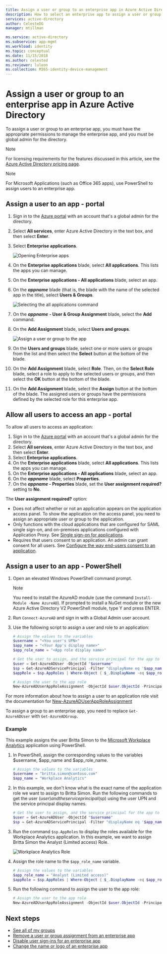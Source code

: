 ```yaml
---
title: Assign a user or group to an enterprise app in Azure Active Directory | Microsoft Docs
description: How to select an enterprise app to assign a user or group to it in Azure Active Directory
services: active-directory
author: CelesteDG
manager: mtillman

ms.service: active-directory
ms.subservice: app-mgmt
ms.workload: identity
ms.topic: conceptual
ms.date: 11/15/2018
ms.author: celested
ms.reviewer: luleon
ms.collection: M365-identity-device-management
---
```


# Assign a user or group to an enterprise app in Azure Active Directory
To assign a user or group to an enterprise app, you must have the appropriate permissions to manage the enterprise app, and you must be global admin for the directory.

> [!NOTE]
> For licensing requirements for the features discussed in this article, see the [Azure Active Directory pricing page](https://azure.microsoft.com/pricing/details/active-directory).

> [!NOTE]
> For Microsoft Applications (such as Office 365 apps), use PowerShell to assign users to an enterprise app.


## Assign a user to an app - portal
1. Sign in to the [Azure portal](https://portal.azure.com) with an account that's a global admin for the directory.
2. Select **All services**, enter Azure Active Directory in the text box, and then select **Enter**.
3. Select **Enterprise applications**.

    ![Opening Enterprise apps](./media/assign-user-or-group-access-portal/open-enterprise-apps.png)
4. On the **Enterprise applications** blade, select **All applications**. This lists the apps you can manage.
5. On the **Enterprise applications - All applications** blade, select an app.
6. On the ***appname*** blade (that is, the blade with the name of the selected app in the title), select **Users & Groups**.

    ![Selecting the all applications command](./media/assign-user-or-group-access-portal/select-app-users.png)
7. On the ***appname*** **- User & Group Assignment** blade, select the **Add** command.
8. On the **Add Assignment** blade, select **Users and groups**.

    ![Assign a user or group to the app](./media/assign-user-or-group-access-portal/assign-users.png)
9. On the **Users and groups** blade, select one or more users or groups from the list and then select the **Select** button at the bottom of the blade.
10. On the **Add Assignment** blade, select **Role**. Then, on the **Select Role** blade, select a role to apply to the selected users or groups, and then select the **OK** button at the bottom of the blade.
11. On the **Add Assignment** blade, select the **Assign** button at the bottom of the blade. The assigned users or groups have the permissions defined by the selected role for this enterprise app.

## Allow all users to access an app - portal
To allow all users to access an application:

1. Sign in to the [Azure portal](https://portal.azure.com) with an account that's a global admin for the directory.
2. Select **All services**, enter Azure Active Directory in the text box, and then select **Enter**.
3. Select **Enterprise applications**.
4. On the **Enterprise applications** blade, select **All applications**. This lists the apps you can manage.
5. On the **Enterprise applications - All applications** blade, select an app.
6. On the ***appname*** blade, select **Properties**.
7. On the ***appname* - Properties** blade, set the **User assignment required?** setting to **No**. 

The **User assignment required?** option:

- Does not affect whether or not an application appears on the application access panel. To show the application on the access panel, you need to assign an appropriate user or group to the application.
- Only functions with the cloud applications that are configured for SAML single sign-on, and on-premises applications configured with Application Proxy. See [Single sign-on for applications](what-is-single-sign-on.md).
- Requires that users consent to an application. An admin can grant consent for all users.  See [Configure the way end-users consent to an application](configure-user-consent.md).


## Assign a user to an app - PowerShell

1. Open an elevated Windows PowerShell command prompt.

	>[!NOTE] 
	> You need to install the AzureAD module (use the command `Install-Module -Name AzureAD`). If prompted to install a NuGet module or the new Azure Active Directory V2 PowerShell module, type Y and press ENTER.

2. Run `Connect-AzureAD` and sign in with a Global Admin user account.
3. Use the following script to assign a user and role to an application:

    ```powershell
    # Assign the values to the variables
    $username = "<You user's UPN>"
    $app_name = "<Your App's display name>"
    $app_role_name = "<App role display name>"
    
    # Get the user to assign, and the service principal for the app to assign to
    $user = Get-AzureADUser -ObjectId "$username"
    $sp = Get-AzureADServicePrincipal -Filter "displayName eq '$app_name'"
    $appRole = $sp.AppRoles | Where-Object { $_.DisplayName -eq $app_role_name }
    
    # Assign the user to the app role
    New-AzureADUserAppRoleAssignment -ObjectId $user.ObjectId -PrincipalId $user.ObjectId -ResourceId $sp.ObjectId -Id $appRole.Id
    ``` 	

For more information about how to assign a user to an application role visit the documentation for [New-AzureADUserAppRoleAssignment](https://docs.microsoft.com/powershell/module/azuread/new-azureaduserapproleassignment?view=azureadps-2.0)

To assign a group to an enterprise app, you need to replace `Get-AzureADUser` with `Get-AzureADGroup`.

### Example

This example assigns the user Britta Simon to the [Microsoft Workplace Analytics](https://products.office.com/business/workplace-analytics) application using PowerShell.

1. In PowerShell, assign the corresponding values to the variables $username, $app_name and $app_role_name. 

    ```powershell
    # Assign the values to the variables
    $username = "britta.simon@contoso.com"
    $app_name = "Workplace Analytics"
    ```

2. In this example, we don't know what is the exact name of the application role we want to assign to Britta Simon. Run the following commands to get the user ($user) and the service principal ($sp) using the user UPN and the service principal display names.

    ```powershell
    # Get the user to assign, and the service principal for the app to assign to
    $user = Get-AzureADUser -ObjectId "$username"
    $sp = Get-AzureADServicePrincipal -Filter "displayName eq '$app_name'"
    ```
		
3. Run the command `$sp.AppRoles` to display the roles available for the Workplace Analytics application. In this example, we want to assign Britta Simon the Analyst (Limited access) Role.
	
	![Workplace Analytics Role](./media/assign-user-or-group-access-portal/workplace-analytics-role.png)

4. Assign the role name to the `$app_role_name` variable.
		
    ```powershell
    # Assign the values to the variables
    $app_role_name = "Analyst (Limited access)"
    $appRole = $sp.AppRoles | Where-Object { $_.DisplayName -eq $app_role_name }
    ```

5. Run the following command to assign the user to the app role:

    ```powershell
    # Assign the user to the app role
    New-AzureADUserAppRoleAssignment -ObjectId $user.ObjectId -PrincipalId $user.ObjectId -ResourceId $sp.ObjectId -Id $appRole.Id
    ```

## Next steps
* [See all of my groups](../fundamentals/active-directory-groups-view-azure-portal.md)
* [Remove a user or group assignment from an enterprise app](remove-user-or-group-access-portal.md)
* [Disable user sign-ins for an enterprise app](disable-user-sign-in-portal.md)
* [Change the name or logo of an enterprise app](change-name-or-logo-portal.md)
